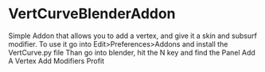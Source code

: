 # VertCurveBlenderAddon
Simple Addon that allows you to add a vertex, and give it a skin and subsurf modifier.
To use it go into Edit>Preferences>Addons and install the VertCurve.py file
Than go into blender, hit the N key and find the Panel
Add A Vertex
Add Modifiers
Profit
